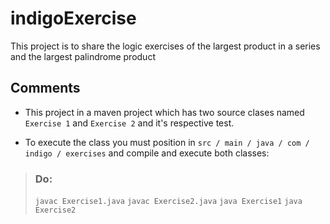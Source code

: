 # indigoExercise
This project is to share the logic exercises of the largest product in a series and the largest palindrome product

## Comments
- This project in a maven project which has two source clases named `Exercise 1` and `Exercise 2` and it's respective test.

- To execute the class you must position in `src / main / java / com / indigo / exercises` and compile and execute both classes:
> ### Do:
> `javac Exercise1.java`
> `javac Exercise2.java`
> `java Exercise1`
> `java Exercise2`


